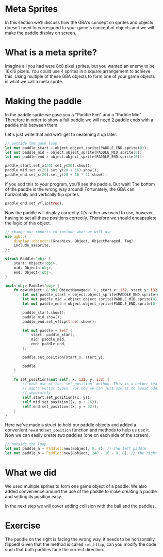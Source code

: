 # Meta Sprites

In this section we'll discuss how the GBA's concept on sprites and objects
doesn't need to correspond to your game's concept of objects and we will make
the paddle display on screen.

# What is a meta sprite?

Imagine all you had were 8x8 pixel sprites, but you wanted an enemy to be 16x16
pixels. You could use 4 sprites in a square arrangement to achieve this. Using
multiple of these GBA objects to form one of your game objects is what we call a
meta sprite.

# Making the paddle

In the paddle sprite we gave you a "Paddle End" and a "Paddle Mid". Therefore in
order to show a full paddle we will need 2 paddle ends with a paddle mid between
them.

Let's just write that and we'll get to neatening it up later.

```rust
// outside the game loop
let mut paddle_start = object.object_sprite(PADDLE_END.sprite(0));
let mut paddle_mid = object.object_sprite(PADDLE_MID.sprite(0));
let mut paddle_end = object.object_sprite(PADDLE_END.sprite(0));

paddle_start.set_x(20).set_y(20).show();
paddle_mid.set_x(20).set_y(20 + 16).show();
paddle_end.set_x(20).set_y(20 + 16 * 2).show();
```

If you add this to your program, you'll see the paddle. But wait! The bottom of
the paddle is the wrong way around! Fortunately, the GBA can horizontally and vertically flip sprites.

```rust
paddle_end.set_vflip(true);
```

Now the paddle will display correctly. It's rather awkward to use, however, having to set all these positions correctly. Therefore we should encapsulate the logic of this object.

```rust
// change our imports to include what we will use
use agb::{
    display::object::{Graphics, Object, ObjectManaged, Tag},
    include_aseprite,
};

struct Paddle<'obj> {
    start: Object<'obj>,
    mid: Object<'obj>,
    end: Object<'obj>,
}

impl<'obj> Paddle<'obj> {
    fn new(object: &'obj ObjectManaged<'_>, start_x: i32, start_y: i32) -> Self {
        let mut paddle_start = object.object_sprite(PADDLE_END.sprite(0));
        let mut paddle_mid = object.object_sprite(PADDLE_MID.sprite(0));
        let mut paddle_end = object.object_sprite(PADDLE_END.sprite(0));

        paddle_start.show();
        paddle_mid.show();
        paddle_end.set_vflip(true).show();

        let mut paddle = Self {
            start: paddle_start,
            mid: paddle_mid,
            end: paddle_end,
        };

        paddle.set_position(start_x, start_y);

        paddle
    }

    fn set_position(&mut self, x: i32, y: i32) {
        // new! use of the `set_position` method. This is a helper feature using
        // agb's vector types. For now we can just use it to avoid adding them 
        // separately
        self.start.set_position((x, y));
        self.mid.set_position((x, y + 16));
        self.end.set_position((x, y + 32));
    }
}
```

Here we've made a struct to hold our paddle objects and added a convenient `new` and `set_position` function and methods to help us use it. Now we can easily create two paddles (one on each side of the screen).


```rust
// outside the loop
let mut paddle_a = Paddle::new(&object, 8, 8); // the left paddle
let mut paddle_b = Paddle::new(&object, 240 - 16 - 8, 8); // the right paddle
```

# What we did

We used multiple sprites to form one game object of a paddle. We also added
convenience around the use of the paddle to make creating a paddle and setting
its position easy.

In the next step we will cover adding collision with the ball and the paddles.

# Exercise

The paddle on the right is facing the wrong way, it needs to be horizontally
flipped! Given that the method is called `set_hflip`, can you modify the code
such that both paddles face the correct direction.